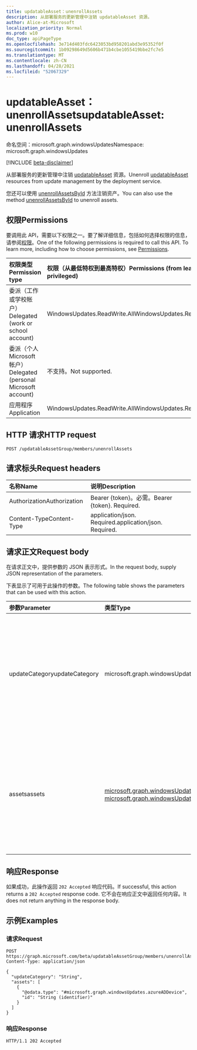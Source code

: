 ```yaml
---
title: updatableAsset：unenrollAssets
description: 从部署服务的更新管理中注销 updatableAsset 资源。
author: Alice-at-Microsoft
localization_priority: Normal
ms.prod: w10
doc_type: apiPageType
ms.openlocfilehash: 3e714d403fdc6423053bd958201abd3e95352f0f
ms.sourcegitcommit: 1b09298649d5606b471b4cbe1055419bbe2fc7e5
ms.translationtype: MT
ms.contentlocale: zh-CN
ms.lasthandoff: 04/28/2021
ms.locfileid: "52067329"
---
```

# <a name="updatableasset-unenrollassets"></a><span data-ttu-id="4a30d-103">updatableAsset：unenrollAssets</span><span class="sxs-lookup"><span data-stu-id="4a30d-103">updatableAsset: unenrollAssets</span></span>
<span data-ttu-id="4a30d-104">命名空间：microsoft.graph.windowsUpdates</span><span class="sxs-lookup"><span data-stu-id="4a30d-104">Namespace: microsoft.graph.windowsUpdates</span></span>

[!INCLUDE [beta-disclaimer](../../includes/beta-disclaimer.md)]

<span data-ttu-id="4a30d-105">从部署服务的更新管理中注销 [updatableAsset](../resources/windowsupdates-updatableasset.md) 资源。</span><span class="sxs-lookup"><span data-stu-id="4a30d-105">Unenroll [updatableAsset](../resources/windowsupdates-updatableasset.md) resources from update management by the deployment service.</span></span>

<span data-ttu-id="4a30d-106">您还可以使用 [unenrollAssetsById](windowsupdates-updatableasset-unenrollassetsbyid.md) 方法注销资产。</span><span class="sxs-lookup"><span data-stu-id="4a30d-106">You can also use the method [unenrollAssetsById](windowsupdates-updatableasset-unenrollassetsbyid.md) to unenroll assets.</span></span>

## <a name="permissions"></a><span data-ttu-id="4a30d-107">权限</span><span class="sxs-lookup"><span data-stu-id="4a30d-107">Permissions</span></span>
<span data-ttu-id="4a30d-p101">要调用此 API，需要以下权限之一。要了解详细信息，包括如何选择权限的信息，请参阅[权限](/graph/permissions-reference)。</span><span class="sxs-lookup"><span data-stu-id="4a30d-p101">One of the following permissions is required to call this API. To learn more, including how to choose permissions, see [Permissions](/graph/permissions-reference).</span></span>

|<span data-ttu-id="4a30d-110">权限类型</span><span class="sxs-lookup"><span data-stu-id="4a30d-110">Permission type</span></span>|<span data-ttu-id="4a30d-111">权限（从最低特权到最高特权）</span><span class="sxs-lookup"><span data-stu-id="4a30d-111">Permissions (from least to most privileged)</span></span>|
|:---|:---|
|<span data-ttu-id="4a30d-112">委派（工作或学校帐户）</span><span class="sxs-lookup"><span data-stu-id="4a30d-112">Delegated (work or school account)</span></span>|<span data-ttu-id="4a30d-113">WindowsUpdates.ReadWrite.All</span><span class="sxs-lookup"><span data-stu-id="4a30d-113">WindowsUpdates.ReadWrite.All</span></span>|
|<span data-ttu-id="4a30d-114">委派（个人 Microsoft 帐户）</span><span class="sxs-lookup"><span data-stu-id="4a30d-114">Delegated (personal Microsoft account)</span></span>|<span data-ttu-id="4a30d-115">不支持。</span><span class="sxs-lookup"><span data-stu-id="4a30d-115">Not supported.</span></span>|
|<span data-ttu-id="4a30d-116">应用程序</span><span class="sxs-lookup"><span data-stu-id="4a30d-116">Application</span></span>|<span data-ttu-id="4a30d-117">WindowsUpdates.ReadWrite.All</span><span class="sxs-lookup"><span data-stu-id="4a30d-117">WindowsUpdates.ReadWrite.All</span></span>|

## <a name="http-request"></a><span data-ttu-id="4a30d-118">HTTP 请求</span><span class="sxs-lookup"><span data-stu-id="4a30d-118">HTTP request</span></span>

<!-- {
  "blockType": "ignored"
}
-->
``` http
POST /updatableAssetGroup/members/unenrollAssets
```

## <a name="request-headers"></a><span data-ttu-id="4a30d-119">请求标头</span><span class="sxs-lookup"><span data-stu-id="4a30d-119">Request headers</span></span>
|<span data-ttu-id="4a30d-120">名称</span><span class="sxs-lookup"><span data-stu-id="4a30d-120">Name</span></span>|<span data-ttu-id="4a30d-121">说明</span><span class="sxs-lookup"><span data-stu-id="4a30d-121">Description</span></span>|
|:---|:---|
|<span data-ttu-id="4a30d-122">Authorization</span><span class="sxs-lookup"><span data-stu-id="4a30d-122">Authorization</span></span>|<span data-ttu-id="4a30d-p102">Bearer {token}。必需。</span><span class="sxs-lookup"><span data-stu-id="4a30d-p102">Bearer {token}. Required.</span></span>|
|<span data-ttu-id="4a30d-125">Content-Type</span><span class="sxs-lookup"><span data-stu-id="4a30d-125">Content-Type</span></span>|<span data-ttu-id="4a30d-p103">application/json. Required.</span><span class="sxs-lookup"><span data-stu-id="4a30d-p103">application/json. Required.</span></span>|

## <a name="request-body"></a><span data-ttu-id="4a30d-128">请求正文</span><span class="sxs-lookup"><span data-stu-id="4a30d-128">Request body</span></span>
<span data-ttu-id="4a30d-129">在请求正文中，提供参数的 JSON 表示形式。</span><span class="sxs-lookup"><span data-stu-id="4a30d-129">In the request body, supply JSON representation of the parameters.</span></span>

<span data-ttu-id="4a30d-130">下表显示了可用于此操作的参数。</span><span class="sxs-lookup"><span data-stu-id="4a30d-130">The following table shows the parameters that can be used with this action.</span></span>

|<span data-ttu-id="4a30d-131">参数</span><span class="sxs-lookup"><span data-stu-id="4a30d-131">Parameter</span></span>|<span data-ttu-id="4a30d-132">类型</span><span class="sxs-lookup"><span data-stu-id="4a30d-132">Type</span></span>|<span data-ttu-id="4a30d-133">说明</span><span class="sxs-lookup"><span data-stu-id="4a30d-133">Description</span></span>|
|:---|:---|:---|
|<span data-ttu-id="4a30d-134">updateCategory</span><span class="sxs-lookup"><span data-stu-id="4a30d-134">updateCategory</span></span>|<span data-ttu-id="4a30d-135">microsoft.graph.windowsUpdates.updateCategory</span><span class="sxs-lookup"><span data-stu-id="4a30d-135">microsoft.graph.windowsUpdates.updateCategory</span></span>|<span data-ttu-id="4a30d-136">要停止管理的服务的更新类别。</span><span class="sxs-lookup"><span data-stu-id="4a30d-136">The category of updates for the service to stop managing.</span></span> <span data-ttu-id="4a30d-137">支持 **updateCategory** 值的子集。</span><span class="sxs-lookup"><span data-stu-id="4a30d-137">Supports a subset of the values for **updateCategory**.</span></span> <span data-ttu-id="4a30d-138">可能的值是 `feature` ：。</span><span class="sxs-lookup"><span data-stu-id="4a30d-138">Possible values are: `feature`.</span></span>|
|<span data-ttu-id="4a30d-139">assets</span><span class="sxs-lookup"><span data-stu-id="4a30d-139">assets</span></span>|<span data-ttu-id="4a30d-140">[microsoft.graph.windowsUpdates.updatableAsset](../resources/windowsupdates-updatableasset.md) 集合</span><span class="sxs-lookup"><span data-stu-id="4a30d-140">[microsoft.graph.windowsUpdates.updatableAsset](../resources/windowsupdates-updatableasset.md) collection</span></span>|<span data-ttu-id="4a30d-141">要从服务的更新管理中注销的 **updatableAsset** 资源列表，用于给定 **updateCategory**。</span><span class="sxs-lookup"><span data-stu-id="4a30d-141">List of **updatableAsset** resources to unenroll from update management by the service for the given **updateCategory**.</span></span>|



## <a name="response"></a><span data-ttu-id="4a30d-142">响应</span><span class="sxs-lookup"><span data-stu-id="4a30d-142">Response</span></span>

<span data-ttu-id="4a30d-143">如果成功，此操作返回 `202 Accepted` 响应代码。</span><span class="sxs-lookup"><span data-stu-id="4a30d-143">If successful, this action returns a `202 Accepted` response code.</span></span> <span data-ttu-id="4a30d-144">它不会在响应正文中返回任何内容。</span><span class="sxs-lookup"><span data-stu-id="4a30d-144">It does not return anything in the response body.</span></span>

## <a name="examples"></a><span data-ttu-id="4a30d-145">示例</span><span class="sxs-lookup"><span data-stu-id="4a30d-145">Examples</span></span>

### <a name="request"></a><span data-ttu-id="4a30d-146">请求</span><span class="sxs-lookup"><span data-stu-id="4a30d-146">Request</span></span>
<!-- {
  "blockType": "request",
  "name": "updatableasset_unenrollassets"
}
-->
``` http
POST https://graph.microsoft.com/beta/updatableAssetGroup/members/unenrollAssets
Content-Type: application/json

{
  "updateCategory": "String",
  "assets": [
    {
      "@odata.type": "#microsoft.graph.windowsUpdates.azureADDevice",
      "id": "String (identifier)"
    }
  ]
}
```


### <a name="response"></a><span data-ttu-id="4a30d-147">响应</span><span class="sxs-lookup"><span data-stu-id="4a30d-147">Response</span></span>

<!-- {
  "blockType": "response",
  "truncated": true
}
-->
``` http
HTTP/1.1 202 Accepted
```

